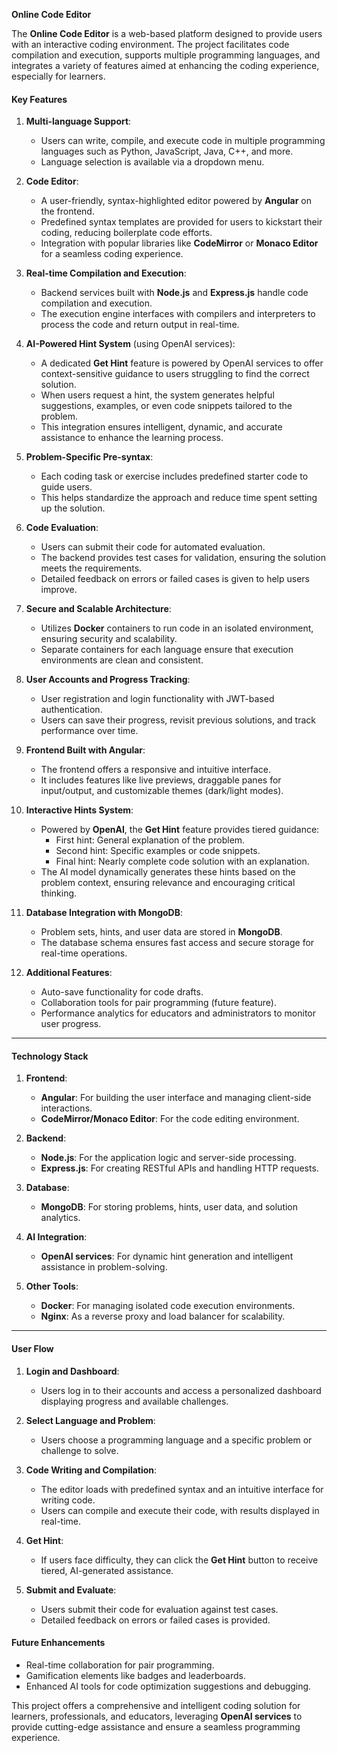 **Online Code Editor**

The **Online Code Editor** is a web-based platform designed to provide users with an interactive coding environment. The project facilitates code compilation and execution, supports multiple programming languages, and integrates a variety of features aimed at enhancing the coding experience, especially for learners.

#### **Key Features**

1. **Multi-language Support**:
   - Users can write, compile, and execute code in multiple programming languages such as Python, JavaScript, Java, C++, and more.
   - Language selection is available via a dropdown menu.

2. **Code Editor**:
   - A user-friendly, syntax-highlighted editor powered by **Angular** on the frontend.
   - Predefined syntax templates are provided for users to kickstart their coding, reducing boilerplate code efforts.
   - Integration with popular libraries like **CodeMirror** or **Monaco Editor** for a seamless coding experience.

3. **Real-time Compilation and Execution**:
   - Backend services built with **Node.js** and **Express.js** handle code compilation and execution.
   - The execution engine interfaces with compilers and interpreters to process the code and return output in real-time.

4. **AI-Powered Hint System** (using OpenAI services):
   - A dedicated **Get Hint** feature is powered by OpenAI services to offer context-sensitive guidance to users struggling to find the correct solution.
   - When users request a hint, the system generates helpful suggestions, examples, or even code snippets tailored to the problem.
   - This integration ensures intelligent, dynamic, and accurate assistance to enhance the learning process.

5. **Problem-Specific Pre-syntax**:
   - Each coding task or exercise includes predefined starter code to guide users.
   - This helps standardize the approach and reduce time spent setting up the solution.

6. **Code Evaluation**:
   - Users can submit their code for automated evaluation.
   - The backend provides test cases for validation, ensuring the solution meets the requirements.
   - Detailed feedback on errors or failed cases is given to help users improve.

7. **Secure and Scalable Architecture**:
   - Utilizes **Docker** containers to run code in an isolated environment, ensuring security and scalability.
   - Separate containers for each language ensure that execution environments are clean and consistent.

8. **User Accounts and Progress Tracking**:
   - User registration and login functionality with JWT-based authentication.
   - Users can save their progress, revisit previous solutions, and track performance over time.

9. **Frontend Built with Angular**:
   - The frontend offers a responsive and intuitive interface.
   - It includes features like live previews, draggable panes for input/output, and customizable themes (dark/light modes).

10. **Interactive Hints System**:
    - Powered by **OpenAI**, the **Get Hint** feature provides tiered guidance:
      - First hint: General explanation of the problem.
      - Second hint: Specific examples or code snippets.
      - Final hint: Nearly complete code solution with an explanation.
    - The AI model dynamically generates these hints based on the problem context, ensuring relevance and encouraging critical thinking.

11. **Database Integration with MongoDB**:
    - Problem sets, hints, and user data are stored in **MongoDB**.
    - The database schema ensures fast access and secure storage for real-time operations.

12. **Additional Features**:
    - Auto-save functionality for code drafts.
    - Collaboration tools for pair programming (future feature).
    - Performance analytics for educators and administrators to monitor user progress.

---

#### **Technology Stack**

1. **Frontend**:
   - **Angular**: For building the user interface and managing client-side interactions.
   - **CodeMirror/Monaco Editor**: For the code editing environment.

2. **Backend**:
   - **Node.js**: For the application logic and server-side processing.
   - **Express.js**: For creating RESTful APIs and handling HTTP requests.

3. **Database**:
   - **MongoDB**: For storing problems, hints, user data, and solution analytics.

4. **AI Integration**:
   - **OpenAI services**: For dynamic hint generation and intelligent assistance in problem-solving.

5. **Other Tools**:
   - **Docker**: For managing isolated code execution environments.
   - **Nginx**: As a reverse proxy and load balancer for scalability.

---

#### **User Flow**

1. **Login and Dashboard**:
   - Users log in to their accounts and access a personalized dashboard displaying progress and available challenges.

2. **Select Language and Problem**:
   - Users choose a programming language and a specific problem or challenge to solve.

3. **Code Writing and Compilation**:
   - The editor loads with predefined syntax and an intuitive interface for writing code.
   - Users can compile and execute their code, with results displayed in real-time.

4. **Get Hint**:
   - If users face difficulty, they can click the **Get Hint** button to receive tiered, AI-generated assistance.

5. **Submit and Evaluate**:
   - Users submit their code for evaluation against test cases.
   - Detailed feedback on errors or failed cases is provided.


#### **Future Enhancements**
- Real-time collaboration for pair programming.
- Gamification elements like badges and leaderboards.
- Enhanced AI tools for code optimization suggestions and debugging.

This project offers a comprehensive and intelligent coding solution for learners, professionals, and educators, leveraging **OpenAI services** to provide cutting-edge assistance and ensure a seamless programming experience.
